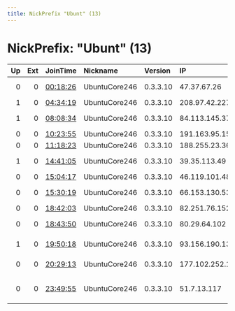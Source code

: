 ```yaml
---
title: NickPrefix "Ubunt" (13)
---
```


# NickPrefix: "Ubunt" (13)

|   Up |   Ext | JoinTime                                                                                            | Nickname      | Version   | IP              | AS                                | CC   |   ORp |   Dirp | OS    | Contact   |   eFamMembers |
|-----:|------:|:----------------------------------------------------------------------------------------------------|:--------------|:----------|:----------------|:----------------------------------|:-----|------:|-------:|:------|:----------|--------------:|
|    0 |     0 | [00:18:26](https://metrics.torproject.org/rs.html#details/0507B6372D6B82DC23FE75EA735484F7E9D9E0D5) | UbuntuCore246 | 0.3.3.10  | 47.37.67.26     | Charter Communications            | us   | 42381 |      0 | Linux | None      |             1 |
|    1 |     0 | [04:34:19](https://metrics.torproject.org/rs.html#details/E3903ECD31C300ADA5083322747F0146C74D60FF) | UbuntuCore246 | 0.3.3.10  | 208.97.42.227   | EATEL                             | us   | 38567 |      0 | Linux | None      |             1 |
|    1 |     0 | [08:08:34](https://metrics.torproject.org/rs.html#details/6B3250A13178CD1269E8A248CAA013DC1CE8E4F6) | UbuntuCore246 | 0.3.3.10  | 84.113.145.37   | Liberty Global Operations B.V.    | at   | 44177 |      0 | Linux | None      |             1 |
|    0 |     0 | [10:23:55](https://metrics.torproject.org/rs.html#details/E118F5A770C60E952D6E144A2BD5A099655A2646) | UbuntuCore246 | 0.3.3.10  | 191.163.95.152  | Tim Celular S.A.                  | br   | 34695 |      0 | Linux | None      |             1 |
|    0 |     0 | [11:18:23](https://metrics.torproject.org/rs.html#details/A390EF5DF8B72CCB04818667BDB4A3A756B9840D) | UbuntuCore246 | 0.3.3.10  | 188.255.23.36   | Rostelecom                        | ru   | 39289 |      0 | Linux | None      |             1 |
|    1 |     0 | [14:41:05](https://metrics.torproject.org/rs.html#details/9FB15D3B01602FD87490CCEC02D5CF1E74F93B88) | UbuntuCore246 | 0.3.3.10  | 39.35.113.49    | Pakistan Telecom Company Limited  | pk   | 43967 |      0 | Linux | None      |             1 |
|    0 |     0 | [15:04:17](https://metrics.torproject.org/rs.html#details/65224FC51D5CDF955DBECC37BDAACA185F40908A) | UbuntuCore246 | 0.3.3.10  | 46.119.101.48   | Kyivstar PJSC                     | ua   | 45615 |      0 | Linux | None      |             1 |
|    0 |     0 | [15:30:19](https://metrics.torproject.org/rs.html#details/C24CEFAECEFC38DF22ABF7981EFC451928249327) | UbuntuCore246 | 0.3.3.10  | 66.153.130.53   | Horry Telephone Cooperative, Inc. | us   | 37741 |      0 | Linux | None      |             1 |
|    0 |     0 | [18:42:03](https://metrics.torproject.org/rs.html#details/D160E9F60C1DB1E8A45DF748D669D6D132317B56) | UbuntuCore246 | 0.3.3.10  | 82.251.76.152   | Free SAS                          | fr   | 36077 |      0 | Linux | None      |             1 |
|    0 |     0 | [18:43:50](https://metrics.torproject.org/rs.html#details/0360529B570BE4C353D23BCF7810A2AE0F06A9E5) | UbuntuCore246 | 0.3.3.10  | 80.29.64.102    | Telefonica De Espana              | es   | 40609 |      0 | Linux | None      |             1 |
|    1 |     0 | [19:50:18](https://metrics.torproject.org/rs.html#details/26E10C1EF69631B7D047999CC1669A152EDC2176) | UbuntuCore246 | 0.3.3.10  | 93.156.190.135  | Telecable de Asturias,SA          | es   | 46365 |      0 | Linux | None      |             1 |
|    0 |     0 | [20:29:13](https://metrics.torproject.org/rs.html#details/9EF15E4D0FFA6E78DB7B8469EF093C2004B852F5) | UbuntuCore246 | 0.3.3.10  | 177.102.252.143 | TELEFu00D4NICA BRASIL S.A         | br   | 41705 |      0 | Linux | None      |             1 |
|    0 |     0 | [23:49:55](https://metrics.torproject.org/rs.html#details/8C52DC6F6D624E621CF1A01FD1EE6E881425687E) | UbuntuCore246 | 0.3.3.10  | 51.7.13.117     | British Telecommunications PLC    | gb   | 37307 |      0 | Linux | None      |             1 |
